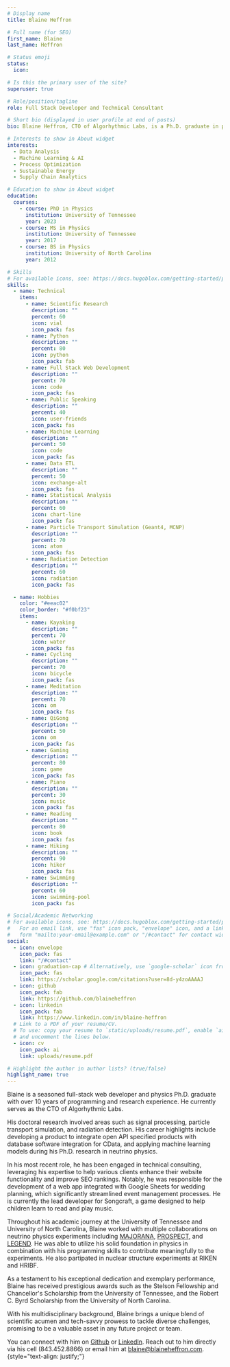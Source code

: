 ```yaml
---
# Display name
title: Blaine Heffron

# Full name (for SEO)
first_name: Blaine
last_name: Heffron

# Status emoji
status:
  icon:

# Is this the primary user of the site?
superuser: true

# Role/position/tagline
role: Full Stack Developer and Technical Consultant

# Short bio (displayed in user profile at end of posts)
bio: Blaine Heffron, CTO of Algorhythmic Labs, is a Ph.D. graduate in physics and an experienced full-stack web developer. His expertise lies in signal processing, particle transport simulation, and radiation detection. Blaine's dissertation work focused on radiation detection and machine learning analysis for the PROSPECT experiment. He is passionate about sustainable energy and finding ways to utilize data to make processes more efficient. Noteworthy projects include developing a software product for CData, a web app for event management, and being the lead developer for the educational game - Songcraft. Connect with him on [Github](https://github.com/blaineheffron) or [LinkedIn](https://linkedin.com/in/blaine-heffron), or contact him directly at (843.452.8866) or blaine@blaineheffron.com.

# Interests to show in About widget
interests:
  - Data Analysis
  - Machine Learning & AI
  - Process Optimization
  - Sustainable Energy
  - Supply Chain Analytics

# Education to show in About widget
education:
  courses:
    - course: PhD in Physics
      institution: University of Tennessee
      year: 2023
    - course: MS in Physics
      institution: University of Tennessee
      year: 2017
    - course: BS in Physics
      institution: University of North Carolina
      year: 2012

# Skills
# For available icons, see: https://docs.hugoblox.com/getting-started/page-builder/#icons
skills:
  - name: Technical
    items:
      - name: Scientific Research
        description: ""
        percent: 60
        icon: vial
        icon_pack: fas
      - name: Python
        description: ""
        percent: 80
        icon: python
        icon_pack: fab
      - name: Full Stack Web Development
        description: ""
        percent: 70
        icon: code
        icon_pack: fas
      - name: Public Speaking
        description: ""
        percent: 40
        icon: user-friends
        icon_pack: fas
      - name: Machine Learning
        description: ""
        percent: 50
        icon: code
        icon_pack: fas
      - name: Data ETL
        description: ""
        percent: 50
        icon: exchange-alt
        icon_pack: fas
      - name: Statistical Analysis
        description: ""
        percent: 60
        icon: chart-line
        icon_pack: fas
      - name: Particle Transport Simulation (Geant4, MCNP)
        description: ""
        percent: 70
        icon: atom
        icon_pack: fas
      - name: Radiation Detection
        description: ""
        percent: 60
        icon: radiation
        icon_pack: fas

  - name: Hobbies
    color: "#eeac02"
    color_border: "#f0bf23"
    items:
      - name: Kayaking
        description: ""
        percent: 70
        icon: water
        icon_pack: fas
      - name: Cycling
        description: ""
        percent: 70
        icon: bicycle
        icon_pack: fas
      - name: Meditation
        description: ""
        percent: 70
        icon: om
        icon_pack: fas
      - name: QiGong
        description: ""
        percent: 50
        icon: om
        icon_pack: fas
      - name: Gaming
        description: ""
        percent: 80
        icon: game
        icon_pack: fas
      - name: Piano
        description: ""
        percent: 30
        icon: music
        icon_pack: fas
      - name: Reading
        description: ""
        percent: 80
        icon: book
        icon_pack: fas
      - name: Hiking
        description: ""
        percent: 90
        icon: hiker
        icon_pack: fas
      - name: Swimming
        description: ""
        percent: 60
        icon: swimming-pool
        icon_pack: fas

# Social/Academic Networking
# For available icons, see: https://docs.hugoblox.com/getting-started/page-builder/#icons
#   For an email link, use "fas" icon pack, "envelope" icon, and a link in the
#   form "mailto:your-email@example.com" or "/#contact" for contact widget.
social:
  - icon: envelope
    icon_pack: fas
    link: "/#contact"
  - icon: graduation-cap # Alternatively, use `google-scholar` icon from `ai` icon pack
    icon_pack: fas
    link: https://scholar.google.com/citations?user=8d-y4zoAAAAJ
  - icon: github
    icon_pack: fab
    link: https://github.com/blaineheffron
  - icon: linkedin
    icon_pack: fab
    link: https://www.linkedin.com/in/blaine-heffron
  # Link to a PDF of your resume/CV.
  # To use: copy your resume to `static/uploads/resume.pdf`, enable `ai` icons in `params.yaml`,
  # and uncomment the lines below.
  - icon: cv
    icon_pack: ai
    link: uploads/resume.pdf

# Highlight the author in author lists? (true/false)
highlight_name: true
---
```


Blaine is a seasoned full-stack web developer and physics Ph.D. graduate with over 10 years of programming and research experience. He currently serves as the CTO of Algorhythmic Labs.

His doctoral research involved areas such as signal processing, particle transport simulation, and radiation detection. His career highlights include developing a product to integrate open API specified products with database software integration for CData, and applying machine learning models during his Ph.D. research in neutrino physics.

In his most recent role, he has been engaged in technical consulting, leveraging his expertise to help various clients enhance their website functionality and improve SEO rankings. Notably, he was responsible for the development of a web app integrated with Google Sheets for wedding planning, which significantly streamlined event management processes. He is currently the lead developer for Songcraft, a game designed to help children learn to read and play music.

Throughout his academic journey at the University of Tennessee and University of North Carolina, Blaine worked with multiple collaborations on neutrino physics experiments including [MAJORANA](https://www.npl.washington.edu/majorana/majorana-experiment), [PROSPECT](https://prospect.yale.edu/), and [LEGEND](https://legend-exp.org/). He was able to utilize his solid foundation in physics in combination with his programming skills to contribute meaningfully to the experiments. He also partipated in nuclear structure experiments at RIKEN and HRIBF.

As a testament to his exceptional dedication and exemplary performance, Blaine has received prestigious awards such as the Stelson Fellowship and Chancellor's Scholarship from the University of Tennessee, and the Robert C. Byrd Scholarship from the University of North Carolina.

With his multidisciplinary background, Blaine brings a unique blend of scientific acumen and tech-savvy prowess to tackle diverse challenges, promising to be a valuable asset in any future project or team.

You can connect with him on [Github](https://github.com/blaineheffron) or [LinkedIn](https://linkedin.com/in/blaine-heffron). Reach out to him directly via his cell (843.452.8866) or email him at blaine@blaineheffron.com.
{style="text-align: justify;"}
